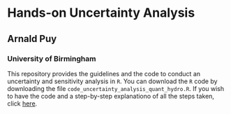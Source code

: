 
# Hands-on Uncertainty Analysis
## Arnald Puy
### University of Birmingham

<!-- badges: start -->
<!-- badges: end -->

This repository provides the guidelines and the code to conduct an uncertainty and sensitivity analysis in `R`. You can download the `R` code by downloading the file `code_uncertainty_analysis_quant_hydro.R`. If you wish to have the code and a step-by-step explanationo of all the steps taken, click [here](https://htmlpreview.github.io/?https://github.com/arnaldpuy/hands_on_uncertainty_analysis/blob/main/code_uncertainty_analysis_quant_hydro.html).

